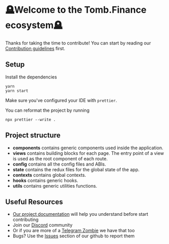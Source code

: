 # 🪦Welcome to the Tomb.Finance ecosystem🪦

Thanks for taking the time to contribute!
You can start by reading our [Contribution guidelines](CONTRIBUTING.md) first.

## Setup

Install the dependencies

```shell
yarn
yarn start
```

Make sure you've configured your IDE with `prettier`.

You can reformat the project by running

```shell
npx prettier --write .
```

## Project structure

- **components** contains generic components used inside the application.
- **views** contains building blocks for each page. The entry point of a view is used as the root component of each route.
- **config** contains all the config files and ABIs.
- **state** contains the redux files for the global state of the app.
- **contexts** contains global contexts.
- **hooks** contains generic hooks.
- **utils** contains generic utilities functions.

## Useful Resources

- [Our project documentation](https://docs.2omb.finance/) will help you understand before start contributing
- Join our [Discord](https://discord.gg/tombfinance) community
- Or if you are more of a [Telegram Zombie](https://discord.gg/tombfinance) we have that too
- Bugs? Use the [Issues](https://github.com/tombfinance/tombfinance-frontend/issues) section of our github to report them
